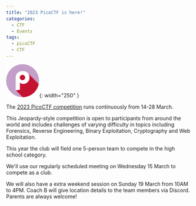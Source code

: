 ```yaml
---
title: "2023 PicoCTF is here!"
categories:
  - CTF
  - Events
tags:
  - picoCTF
  - CTF
---
```


![PicoCTF Logo](/assets/images/picoctf.svg){: width="250" }

The [2023 PicoCTF
competition](https://picoctf.org/competitions/2023-spring.html) runs
continuously from 14-28 March.

This Jeopardy-style competition is open to participants from around the world
and includes challenges of varying difficulty in topics including Forensics,
Reverse Engineering, Binary Exploitation, Cryptography and Web Exploitation.

This year the club will field one 5-person team to compete in the high school
category.

We'll use our regularly scheduled meeting on Wednesday 15 March to compete as a
club.

We will also have a extra weekend session on Sunday 19 March from 10AM to 4PM.
Coach B will give location details to the team members via Discord. Parents are
always welcome!
